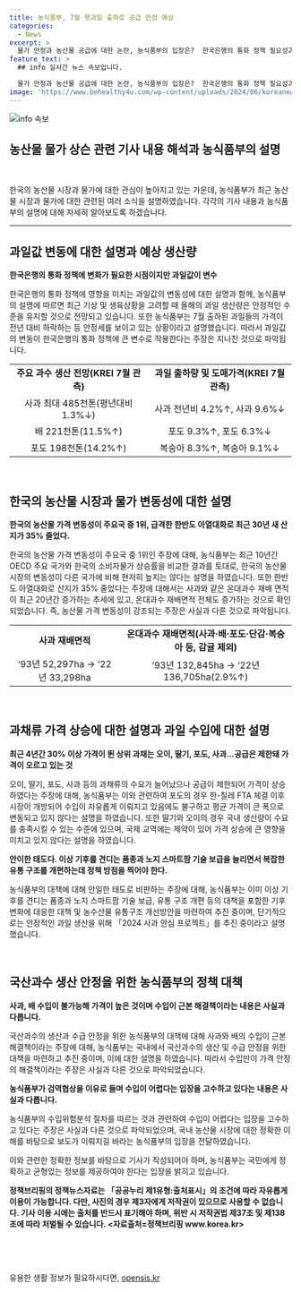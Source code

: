 ```yaml
---
title: 농식품부, 7월 햇과일 출하로 공급 안정 예상
categories:
  - News
excerpt: >
  물가 안정과 농산물 공급에 대한 논란, 농식품부의 입장은?  한국은행의 통화 정책 필요성과 농산물 가격 변동성에 대한 논란이 뜨겁다. 한국농촌경제연구원(KREI)은 현재 과일 생산 전망에 대한 긍정적인 전망을 제시하며, 과일 가격 안정화를 예상하고 있다. 한편, 농식품부는 최근 10년간의 농산물 물가 변동성에 대한 비판에 대해 사실을 일부 반박했다. 이에 대해 사과, 배 등의 가격 안정이 논란이 되고 있는 가운데, 미래의 대책과 관련된 정책 브리핑도 진행된 상황이다.
feature_text: >
  ## info 실시간 뉴스 속보입니다.

  물가 안정과 농산물 공급에 대한 논란, 농식품부의 입장은?  한국은행의 통화 정책 필요성과 농산물 가격 변동성에 대한 논란이 뜨겁다. 한국농촌경제연구원(KREI)은 현재 과일 생산 전망에 대한 긍정적인 전망을 제시하며, 과일 가격 안정화를 예상하고 있다. 한편, 농식품부는 최근 10년간의 농산물 물가 변동성에 대한 비판에 대해 사실을 일부 반박했다. 이에 대해 사과, 배 등의 가격 안정이 논란이 되고 있는 가운데, 미래의 대책과 관련된 정책 브리핑도 진행된 상황이다.
image: 'https://www.behealthy4u.com/wp-content/uploads/2024/06/koreanews.jpg'
---
```


<p><img src="https://www.behealthy4u.com/wp-content/uploads/2024/06/koreanews.jpg" alt="info 속보" /></p>

<h2 data-ke-size="size26">농산물 물가 상슨 관련 기사 내용 해석과 농식품부의 설명</h2>

<p data-ke-size="size16">&nbsp;</p>

<p data-ke-size="size16">한국의 농산물 시장과 물가에 대한 관심이 높아지고 있는 가운데, 농식품부가 최근 농산물 시장과 물가에 대한 관련된 여러 소식을 설명하였습니다. 각각의 기사 내용과 농식품부의 설명에 대해 자세히 알아보도록 하겠습니다.</p>

<hr>

<h2 data-ke-size="size26">과일값 변동에 대한 설명과 예상 생산량</h2>

<p data-ke-size="size16"><b>한국은행의 통화 정책에 변화가 필요한 시점이지만 과일값이 변수</b></p>

<p>한국은행의 통화 정책에 영향을 미치는 과일값의 변동성에 대한 설명과 함께, 농식품부의 설명에 따르면 최근 기상 및 생육상황을 고려할 때 올해의 과일 생산량은 안정적인 수준을 유지할 것으로 전망되고 있습니다. 또한 농식품부는 7월 출하된 과일들의 가격이 전년 대비 하락하는 등 안정세를 보이고 있는 상황이라고 설명했습니다. 따라서 과일값의 변동이 한국은행의 통화 정책에 큰 변수로 작용한다는 주장은 지나친 것으로 파악됩니다.</p>

<table>
<tbody>
<tr>
<td style="text-align: center; height: 17px;"><b>주요 과수 생산 전망(KREI 7월 관측)</b></td>
<td style="text-align: center; height: 17px;"><b>과일 출하량 및 도매가격(KREI 7월 관측)</b></td>
</tr>
<tr>
<td style="text-align: center; height: 17px;">사과 최대 485천톤(평년대비 1.3%↓)</td>
<td style="text-align: center; height: 17px;">사과 전년비 4.2%↑, 사과 9.6%↓</td>
</tr>
<tr>
<td style="text-align: center; height: 17px;">배 221천톤(11.5%↑)</td>
<td style="text-align: center; height: 17px;">포도 9.3%↑, 포도 6.3%↓</td>
</tr>
<tr>
<td style="text-align: center; height: 17px;">포도 198천톤(14.2%↑)</td>
<td style="text-align: center; height: 17px;">복숭아 8.3%↑, 복숭아 9.1%↓</td>
</tr>
</tbody>
</table>

<p data-ke-size="size16">&nbsp;</p>

<h2 data-ke-size="size26">한국의 농산물 시장과 물가 변동성에 대한 설명</h2>

<p><b>한국의 농산물 가격 변동성이 주요국 중 1위, 급격한 한반도 아열대화로 최근 30년 새 산지가 35% 줄었다.</b></p>

<p>한국의 농산물 가격 변동성이 주요국 중 1위인 주장에 대해, 농식품부는 최근 10년간 OECD 주요 국가와 한국의 소비자물가 상승률을 비교한 결과를 토대로, 한국의 농산물 시장의 변동성이 다른 국가에 비해 현저히 높지는 않다는 설명을 하였습니다. 또한 한반도 아열대화로 산지가 35% 줄었다는 주장에 대해서는 사과와 같은 온대과수 재배 면적이 최근 20년간 증가하는 추세에 있고, 온대과수 재배면적 전체도 증가하는 것으로 확인되었습니다. 즉, 농산물 가격 변동성이 강조되는 주장은 사실과 다른 것으로 파악됩니다.</p>

<table>
<tbody>
<tr>
<td style="text-align: center; height: 17px;"><b>사과 재배면적</b></td>
<td style="text-align: center; height: 17px;"><b>온대과수 재배면적(사과·배·포도·단감·복숭아 등, 감귤 제외)</b></td>
</tr>
<tr>
<td style="text-align: center; height: 17px;">‘93년 52,297ha → ‘22년 33,298ha</td>
<td style="text-align: center; height: 17px;">‘93년 132,845ha → ‘22년 136,705ha(2.9%↑)</td>
</tr>
</tbody>
</table>

<p data-ke-size="size16">&nbsp;</p>

<h2 data-ke-size="size26">과채류 가격 상승에 대한 설명과 과일 수입에 대한 설명</h2>

<p><b>최근 4년간 30% 이상 가격이 뛴 상위 과채는 오이, 딸기, 포도, 사과…공급은 제한돼 가격이 오르고 있는 것</b></p>

<p>오이, 딸기, 포도, 사과 등의 과채류의 수요가 늘어났으나 공급이 제한되어 가격이 상승하였다는 주장에 대해, 농식품부는 이와 관련하여 포도의 경우 한-칠레 FTA 체결 이후 시장이 개방되어 수입이 자유롭게 이뤄지고 있음에도 불구하고 평균 가격이 큰 폭으로 변동되고 있지 않다는 설명을 하였습니다. 또한 딸기와 오이의 경우 국내 생산량이 수요를 충족시킬 수 있는 수준에 있으며, 국제 교역에는 제약이 있어 가격 상승에 큰 영향을 미치고 있지 않다는 설명을 하였습니다.</p>

<p><b>안이한 태도다. 이상 기후를 견디는 품종과 노지 스마트팜 기술 보급을 늘리면서 복잡한 유통 구조를 개편하는데 정책 방점을 찍어야 한다.</b></p>

<p>농식품부의 대책에 대해 안일한 태도로 비판하는 주장에 대해, 농식품부는 이미 이상 기후를 견디는 품종과 노지 스마트팜 기술 보급, 유통 구조 개편 등의 대책을 포함한 기후변화에 대응한 대책 및 농수산물 유통구조 개선방안을 마련하여 추진 중이며, 단기적으로는 안정적인 과일 생산을 위해 「2024 사과 안심 프로젝트」를 추진 중이라고 설명했습니다.</p>

<p data-ke-size="size16">&nbsp;</p>

<h2 data-ke-size="size26">국산과수 생산 안정을 위한 농식품부의 정책 대책</h2>

<p><b>사과, 배 수입이 불가능해 가격이 높은 것이며 수입이 근본 해결책이라는 내용은 사실과 다릅니다.</b></p>

<p>국산과수의 생산과 수급 안정을 위한 농식품부의 대책에 대해 사과와 배의 수입이 근본 해결책이라는 주장에 대해, 농식품부는 국내에서 국산과수의 생산 및 수급 안정을 위한 대책을 마련하고 추진 중이며, 이에 대한 설명을 하였습니다. 따라서 수입만이 가격 안정의 해결책이라는 주장은 사실과 다른 것으로 파악되었습니다.</p>

<p><b>농식품부가 검역협상을 이유로 들며 수입이 어렵다는 입장을 고수하고 있다는 내용은 사실과 다릅니다.</b></p>

<p>농식품부의 수입위험분석 절차를 따르는 것과 관련하여 수입이 어렵다는 입장을 고수하고 있다는 주장은 사실과 다른 것으로 파악되었으며, 국내 농산물 시장에 대한 정확한 이해를 바탕으로 보도가 이뤄지길 바라는 농식품부의 입장을 전달하였습니다.</p>

<p>이와 관련한 정확한 정보를 바탕으로 기사가 작성되어야 하며, 농식품부는 국민에게 정확하고 균형있는 정보를 제공하여야 한다는 입장을 밝히고 있습니다.</p>

<p><b>정책브리핑의 정책뉴스자료는 「공공누리 제1유형:출처표시」의 조건에 따라 자유롭게 이용이 가능합니다. 다만, 사진의 경우 제3자에게 저작권이 있으므로 사용할 수 없습니다. 기사 이용 시에는 출처를 반드시 표기해야 하며, 위반 시 저작권법 제37조 및 제138조에 따라 처벌될 수 있습니다. <자료출처=정책브리핑 www.korea.kr></b></p>

<p data-ke-size="size16">&nbsp;</p>

<p data-ke-size="size16">&nbsp;</p>
유용한 생활 정보가 필요하시다면, <a href="https://opensis.kr" rel="dofollow">opensis.kr</a>


